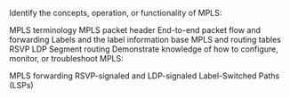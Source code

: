 Identify the concepts, operation, or functionality of MPLS:

MPLS terminology
MPLS packet header
End-to-end packet flow and forwarding
Labels and the label information base
MPLS and routing tables
RSVP
LDP
Segment routing
Demonstrate knowledge of how to configure, monitor, or troubleshoot MPLS:

MPLS forwarding
RSVP-signaled and LDP-signaled Label-Switched Paths (LSPs)
